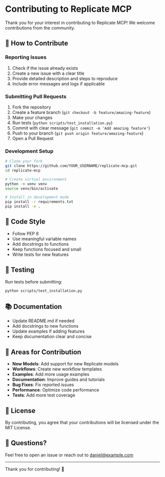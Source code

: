 # Contributing to Replicate MCP

Thank you for your interest in contributing to Replicate MCP! We welcome contributions from the community.

## 🤝 How to Contribute

### Reporting Issues

1. Check if the issue already exists
2. Create a new issue with a clear title
3. Provide detailed description and steps to reproduce
4. Include error messages and logs if applicable

### Submitting Pull Requests

1. Fork the repository
2. Create a feature branch (`git checkout -b feature/amazing-feature`)
3. Make your changes
4. Run tests (`python scripts/test_installation.py`)
5. Commit with clear message (`git commit -m 'Add amazing feature'`)
6. Push to your branch (`git push origin feature/amazing-feature`)
7. Open a Pull Request

### Development Setup

```bash
# Clone your fork
git clone https://github.com/YOUR_USERNAME/replicate-mcp.git
cd replicate-mcp

# Create virtual environment
python -m venv venv
source venv/bin/activate

# Install in development mode
pip install -r requirements.txt
pip install -e .
```

## 📝 Code Style

- Follow PEP 8
- Use meaningful variable names
- Add docstrings to functions
- Keep functions focused and small
- Write tests for new features

## 🧪 Testing

Run tests before submitting:

```bash
python scripts/test_installation.py
```

## 📚 Documentation

- Update README.md if needed
- Add docstrings to new functions
- Update examples if adding features
- Keep documentation clear and concise

## 🎯 Areas for Contribution

- **New Models**: Add support for new Replicate models
- **Workflows**: Create new workflow templates
- **Examples**: Add more usage examples
- **Documentation**: Improve guides and tutorials
- **Bug Fixes**: Fix reported issues
- **Performance**: Optimize code performance
- **Tests**: Add more test coverage

## 📄 License

By contributing, you agree that your contributions will be licensed under the MIT License.

## 💬 Questions?

Feel free to open an issue or reach out to daniel@example.com

---

Thank you for contributing! 🎉